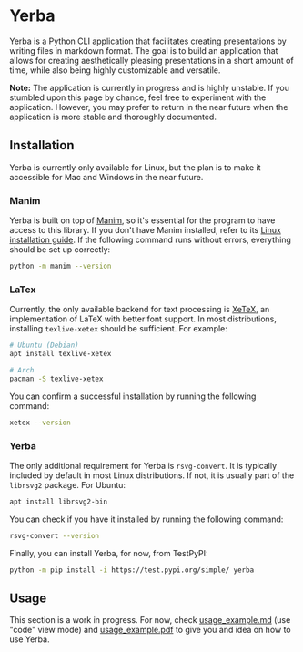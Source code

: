 # Yerba

Yerba is a Python CLI application that facilitates creating presentations by writing files in markdown format. The goal is to build an application that allows for creating aesthetically pleasing presentations in a short amount of time, while also being highly customizable and versatile.

**Note:** The application is currently in progress and is highly unstable. If you stumbled upon this page by chance, feel free to experiment with the application. However, you may prefer to return in the near future when the application is more stable and thoroughly documented.


## Installation

Yerba is currently only available for Linux, but the plan is to make it accessible for Mac and Windows in the near future.

### Manim
Yerba is built on top of [Manim](https://github.com/ManimCommunity/manim), so it's essential for the program to have access to this library. If you don't have Manim installed, refer to its [Linux installation guide](https://docs.manim.community/en/stable/installation/linux.html). If the following command runs without errors, everything should be set up correctly:
```bash
python -m manim --version
```

### LaTex
Currently, the only available backend for text processing is [XeTeX](https://en.wikipedia.org/wiki/XeTeX), an implementation of LaTeX with better font support. In most distributions, installing `texlive-xetex` should be sufficient. For example:
```bash
# Ubuntu (Debian)
apt install texlive-xetex

# Arch
pacman -S texlive-xetex
```

You can confirm a successful installation by running the following command:
```bash
xetex --version
```

### Yerba

The only additional requirement for Yerba is `rsvg-convert`. It is typically included by default in most Linux distributions. If not, it is usually part of the `librsvg2` package. For Ubuntu:
```bash
apt install librsvg2-bin
```

You can check if you have it installed by running the following command:
```bash
rsvg-convert --version
```

Finally, you can install Yerba, for now, from TestPyPI:
```bash
python -m pip install -i https://test.pypi.org/simple/ yerba
```

## Usage
This section is a work in progress. For now, check [usage_example.md](examples/usage_example.md) (use "code" view mode) and [usage_example.pdf](examples/usage_example.pdf) to give you and idea on how to use Yerba.
